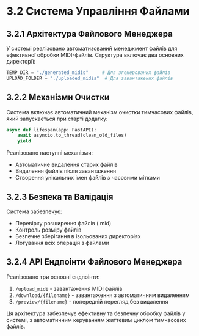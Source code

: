 # 3.2 Система Управління Файлами

## 3.2.1 Архітектура Файлового Менеджера

У системі реалізовано автоматизований менеджмент файлів для ефективної обробки MIDI-файлів. Структура включає два основних директорії:

```python
TEMP_DIR = "./generated_midis"     # Для згенерованих файлів
UPLOAD_FOLDER = "./uploaded_midis"  # Для завантажених файлів
```

## 3.2.2 Механізми Очистки

Система включає автоматичний механізм очистки тимчасових файлів, який запускається при старті додатку:

```python
async def lifespan(app: FastAPI):
    await asyncio.to_thread(clean_old_files)
    yield
```

Реалізовано наступні механізми:
- Автоматичне видалення старих файлів
- Видалення файлів після завантаження
- Створення унікальних імен файлів з часовими мітками

## 3.2.3 Безпека та Валідація

Система забезпечує:
- Перевірку розширення файлів (.mid)
- Контроль розміру файлів
- Безпечне зберігання в ізольованих директоріях
- Логування всіх операцій з файлами

## 3.2.4 API Ендпоінти Файлового Менеджера

Реалізовано три основні ендпоінти:
1. `/upload_midi` - завантаження MIDI файлів
2. `/download/{filename}` - завантаження з автоматичним видаленням
3. `/preview/{filename}` - попередній перегляд без видалення

Ця архітектура забезпечує ефективну та безпечну обробку файлів у системі, з автоматичним керуванням життєвим циклом тимчасових файлів.
